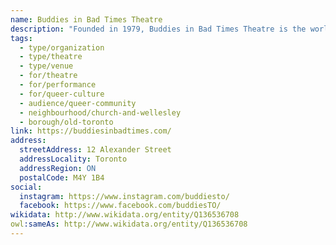 ```yaml
---
name: Buddies in Bad Times Theatre
description: "Founded in 1979, Buddies in Bad Times Theatre is the world's longest-running and largest queer theatre company. A vital hub for 2SLGBTQ+ artists and audiences, Buddies presents innovative, provocative work that challenges conventions and celebrates queer culture. The theatre operates a 250-seat mainstage and hosts numerous festivals including the annual Rhubarb Festival, Canada's longest-running live arts festival."
tags:
  - type/organization
  - type/theatre
  - type/venue
  - for/theatre
  - for/performance
  - for/queer-culture
  - audience/queer-community
  - neighbourhood/church-and-wellesley
  - borough/old-toronto
link: https://buddiesinbadtimes.com/
address:
  streetAddress: 12 Alexander Street
  addressLocality: Toronto
  addressRegion: ON
  postalCode: M4Y 1B4
social:
  instagram: https://www.instagram.com/buddiesto/
  facebook: https://www.facebook.com/buddiesTO/
wikidata: http://www.wikidata.org/entity/Q136536708
owl:sameAs: http://www.wikidata.org/entity/Q136536708
---
```


